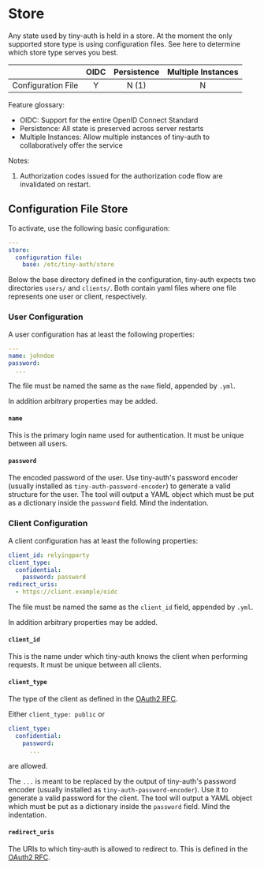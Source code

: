 # Store

Any state used by tiny-auth is held in a store. At the moment the only
supported store type is using configuration files. See here to determine
which store type serves you best.

|                    | OIDC | Persistence | Multiple Instances |
|--------------------|:----:|:-----------:|:------------------:|
| Configuration File | Y    | N (1)       | N                  |

Feature glossary:

* OIDC: Support for the entire OpenID Connect Standard
* Persistence: All state is preserved across server restarts
* Multiple Instances: Allow multiple instances of tiny-auth to collaboratively
  offer the service

Notes:

1. Authorization codes issued for the authorization code flow are invalidated
   on restart.

## Configuration File Store

To activate, use the following basic configuration:

```yaml
---
store:
  configuration file:
    base: /etc/tiny-auth/store
```

Below the base directory defined in the configuration, tiny-auth expects two
directories `users/` and `clients/`. Both contain yaml files where one file
represents one user or client, respectively.

### User Configuration

A user configuration has at least the following properties:

```yaml
---
name: johndoe
password:
  ...
```

The file must be named the same as the `name` field, appended by `.yml`.

In addition arbitrary properties may be added.

#### `name`

This is the primary login name used for authentication. It must be unique
between all users.

#### `password`

The encoded password of the user. Use tiny-auth's password encoder (usually
installed as `tiny-auth-password-encoder`) to generate a valid structure for
the user. The tool will output a YAML object which must be put as a dictionary
inside the `password` field. Mind the indentation.

### Client Configuration

A client configuration has at least the following properties:

```yaml
client_id: relyingparty
client_type:
  confidential:
    password: password
redirect_uris:
  - https://client.example/oidc
```

The file must be named the same as the `client_id` field, appended by `.yml`.

In addition arbitrary properties may be added.

#### `client_id`

This is the name under which tiny-auth knows the client when performing
requests. It must be unique between all clients.

#### `client_type`

The type of the client as defined in the [OAuth2 RFC](https://tools.ietf.org/html/rfc6749#section-2.1).

Either `client_type: public` or

```yaml
client_type:
  confidential:
    password:
      ...
```

are allowed.

The `...` is meant to be replaced by the output of tiny-auth's password
encoder (usually installed as `tiny-auth-password-encoder`). Use it to
generate a valid password for the client. The tool will output a YAML object
which must be put as a dictionary inside the `password` field. Mind the
indentation.

#### `redirect_uris`

The URIs to which tiny-auth is allowed to redirect to. This is defined in the
[OAuth2 RFC](https://tools.ietf.org/html/rfc6749#section-3.1.2).
